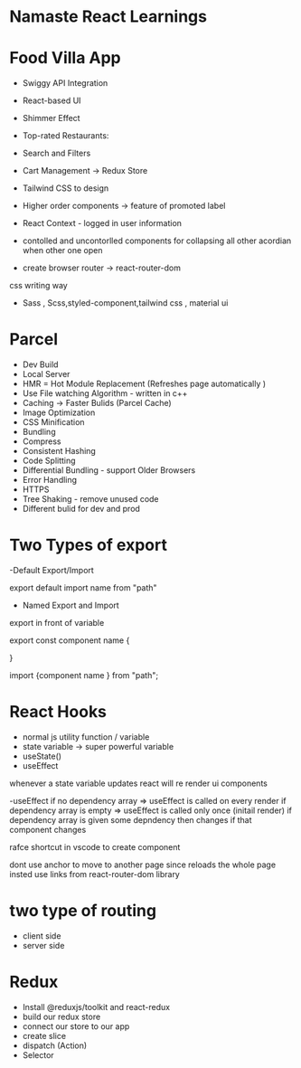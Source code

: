 # Namaste React Learnings

# Food Villa App

- Swiggy API Integration
- React-based UI
- Shimmer Effect
- Top-rated Restaurants:
- Search and Filters
- Cart Management -> Redux Store
- Tailwind CSS to design 
- Higher order components -> feature of promoted label 
- React Context - logged in user information
- contolled and uncontorlled components for collapsing all other acordian when other one open

- create browser router -> react-router-dom

css writing way
- Sass , Scss,styled-component,tailwind css , material ui 


# Parcel
- Dev Build
- Local Server
- HMR = Hot Module Replacement (Refreshes page automatically )
- Use File watching Algorithm - written in c++
- Caching -> Faster Bulids (Parcel Cache)
- Image Optimization
- CSS Minification 
- Bundling 
- Compress
- Consistent Hashing
- Code Splitting 
- Differential Bundling - support Older Browsers
- Error Handling
- HTTPS
- Tree Shaking - remove unused code  
- Different bulid for dev and prod



# Two Types of export

-Default Export/Import 

export default <component name>
import name from "path"

- Named Export and Import 

export in front of variable

export const component name {

}

import {component name } from "path";

#  React Hooks


- normal js utility function / variable
- state variable -> super powerful variable
- useState()
- useEffect

whenever a state variable updates react will re render ui components

-useEffect 
if no dependency array => useEffect is called on every render
if dependency array is empty => useEffect is called only once (initail render)
if dependency array is given some depndency then changes if that component changes


rafce shortcut in vscode to create component

<a></a>
 dont use anchor to move to another page since reloads the whole page insted use links from react-router-dom library


# two type of routing 
- client side 
- server side

# Redux
- Install @reduxjs/toolkit and react-redux
- build our redux store
- connect our store to our app
- create slice
- dispatch (Action)
- Selector
